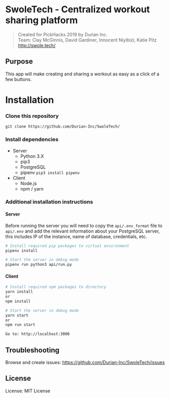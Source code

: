 # SwoleTech - Centralized workout sharing platform
> Created for PickHacks 2019 by Durian Inc.      
Team: Clay McGinnis, David Gardiner, Innocent Niyibizi, Katie Pitz      
> http://swole.tech/
## Purpose
This app will make creating and sharing a workout as easy as a click of a few buttons.

# Installation
### Clone this repository
```
git clone https://github.com/Durian-Inc/SwoleTech/
```

### Install dependencies
* Server
  * Python 3.X
  * pip3
  * PostgreSQL
  * pipenv `pip3 install pipenv`
* Client
  * Node.js
  * npm / yarn

### Additional installation instructions
#### Server
Before running the server you will need to copy the `api/.env_format` file to `api/.env` and add the relevant information about your PostgreSQL server, this includes IP of the instance, name of database, credentials, etc.
```bash
# Install required pip packages to virtual environment
pipenv install

# Start the server in debug mode
pipenv run python3 api/run.py
```
#### Client
```bash
# Install required npm packages to directory
yarn install
or
npm install

# Start the server in debug mode
yarn start
or
npm run start

Go to: http://localhost:3000
```

## Troubleshooting
Browse and create issues: https://github.com/Durian-Inc/SwoleTech/issues

## License
License: MIT License
